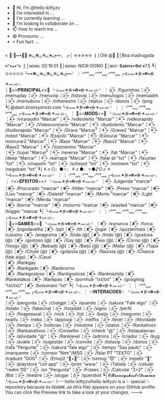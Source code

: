 - 👋 Hi, I’m @hello-kittyzv
- 👀 I’m interested in ...
- 🌱 I’m currently learning ...
- 💞️ I’m looking to collaborate on ...
- 📫 How to reach me ...
- 😄 Pronouns: ...
- ⚡ Fun fact: ...

<
╭ ╭═•❃ུ۪ ❀ུ۪ ❁ུ۪ ❃ུ۪ ❀ུ۪•═╮
┏│ ✫✫✫✫✫
┃│Oiê @🎀
┃│Boa madrugada ฅ^•ﻌ•^ฅ
┃│ʜᴏʀᴀ: 02:16:01
┃│ᴅᴏɴᴏ: NICK-DONO
┃│ʙᴏᴛ: 𝕾𝖆𝖐𝖚𝖗𝖆•𝕭𝖔𝖙 𝖛7.5
┗│ ✫✫✫✫✫
╰═•❃ུ۪ ❀ུ۪ ❁ུ۪ ❃ུ۪ ❀ུ۪•═╯
‎‎‎‎‎‎‎‎‎‎‎‎‎‎‎‎‎‎‎‎‎‎‎‎‎‎‎‎‎‎‎‎‎‎‎‎‎‎‎‎‎‎‎‎‎‎‎‎‎‎‎‎‎‎‎‎‎‎‎‎‎‎‎‎‎‎‎‎‎‎‎‎‎‎‎‎‎‎‎‎‎‎‎‎‎‎‎‎‎‎‎‎‎‎‎‎‎‎‎‎‎‎‎‎‎‎‎‎‎‎‎‎‎‎‎‎‎‎‎‎‎‎‎‎‎‎‎‎‎‎‎‎‎‎‎‎‎‎‎‎‎‎‎‎‎‎‎‎‎‎‎‎‎‎‎‎‎‎‎‎‎‎‎‎‎‎‎‎‎‎‎‎‎‎‎‎‎‎‎‎‎‎‎‎‎‎‎‎‎‎‎‎‎‎‎‎‎‎‎‎‎‎‎‎‎‎‎‎‎‎‎‎‎‎‎‎‎‎‎‎‎‎‎‎‎‎‎‎‎‎‎‎‎‎‎‎‎‎‎‎‎‎‎‎‎‎‎‎‎‎‎‎‎‎‎‎‎‎‎‎‎‎‎‎‎‎‎‎‎‎‎‎‎‎‎‎‎‎‎‎‎‎‎‎‎‎‎‎‎‎‎‎‎‎‎‎‎‎‎‎‎‎‎‎‎‎‎‎‎‎‎‎‎‎‎‎‎‎‎‎‎‎‎‎‎‎‎‎‎‎‎‎‎‎‎‎‎‎‎‎‎‎‎‎‎‎‎‎‎‎‎‎‎‎‎‎‎‎‎‎‎‎‎‎‎‎‎‎‎‎‎‎‎‎‎‎‎‎‎‎‎‎‎‎‎‎‎‎‎‎‎‎‎‎‎‎‎‎‎‎‎‎‎‎‎‎‎‎‎‎‎‎‎‎‎‎‎‎‎‎‎‎‎‎‎‎‎‎‎‎‎‎‎‎‎‎‎‎‎‎‎‎‎‎‎‎‎‎‎‎‎‎‎‎‎‎‎‎‎‎‎‎‎‎‎‎‎‎‎‎‎‎‎‎‎‎‎‎‎‎‎‎‎‎‎‎‎‎‎‎‎‎‎‎‎‎‎‎‎‎‎‎‎‎‎‎‎‎‎‎‎‎‎‎‎‎‎‎‎‎‎‎‎‎‎‎‎‎‎‎‎‎‎‎‎‎‎‎‎‎‎‎‎‎‎‎‎‎‎‎‎‎‎‎‎‎‎‎‎‎‎‎‎‎‎‎‎‎‎‎‎‎‎‎‎‎‎‎‎‎‎‎‎‎‎‎‎‎‎‎‎‎‎‎‎‎‎‎‎‎‎‎‎‎‎‎‎‎‎‎‎‎‎‎‎‎‎‎‎‎‎‎‎‎‎‎‎‎‎‎‎‎‎‎‎‎‎‎‎‎‎‎‎‎‎‎‎‎‎‎‎‎‎‎‎‎‎‎‎‎‎‎‎‎‎‎‎‎‎‎‎‎‎‎‎‎‎‎‎‎‎‎‎‎‎‎‎‎‎‎‎‎‎‎‎‎‎‎‎‎‎‎‎‎‎‎‎‎‎‎‎‎‎‎‎‎‎‎‎‎‎‎‎‎‎‎‎‎‎‎‎‎‎‎‎‎‎‎‎‎‎‎‎‎‎‎‎‎‎‎‎‎‎‎‎‎‎‎‎‎‎‎‎‎‎‎‎‎‎‎‎‎‎‎‎‎‎‎‎‎‎‎‎‎‎‎‎‎‎‎‎‎‎‎‎‎‎‎‎‎‎‎‎‎‎‎‎‎‎‎‎‎‎‎‎‎‎‎‎‎‎‎‎‎‎‎‎‎‎‎‎‎‎‎‎‎‎‎‎‎‎‎‎‎‎‎‎‎‎‎‎‎‎‎‎‎‎‎‎‎‎‎‎‎‎‎‎‎‎‎‎‎‎‎‎‎‎‎‎‎‎‎‎‎‎‎‎‎‎‎‎‎‎‎‎‎‎‎‎‎‎‎‎‎‎‎‎‎‎‎‎‎‎‎‎‎‎‎‎‎‎‎‎‎‎‎‎‎‎‎‎‎‎‎‎‎‎‎‎‎‎‎‎‎‎‎‎‎‎‎‎‎‎‎‎‎‎‎‎‎‎‎‎‎‎‎‎‎‎‎‎‎‎‎‎‎‎‎‎‎‎‎‎‎‎‎‎‎‎‎‎‎‎‎‎‎‎‎‎‎‎‎‎‎‎‎‎‎‎‎‎‎‎‎‎‎‎‎‎‎‎‎‎‎‎‎‎‎‎‎‎‎‎‎‎‎‎‎‎‎‎‎‎‎‎‎‎‎‎‎‎‎‎‎‎‎‎‎‎‎‎‎‎‎‎‎‎‎‎‎‎‎‎‎‎‎‎‎‎‎‎‎‎‎‎‎‎‎‎‎‎‎‎‎‎‎‎‎‎‎‎‎‎‎‎‎‎‎‎‎‎‎‎‎‎‎‎‎‎‎‎‎‎‎‎‎‎‎‎‎‎‎‎‎‎‎‎‎‎‎‎‎‎‎‎‎‎‎‎‎‎‎‎‎‎‎‎‎‎‎‎‎‎‎‎‎‎‎‎‎‎‎‎‎‎‎‎‎‎‎‎‎‎‎‎‎‎‎‎‎‎‎‎‎‎‎‎‎‎‎‎‎‎‎‎‎‎‎‎‎‎‎‎‎‎‎‎‎‎‎‎‎‎‎‎‎‎‎‎‎‎‎‎‎‎‎‎‎‎‎‎‎‎‎‎‎‎‎‎‎‎‎‎‎‎‎‎‎‎‎‎‎‎‎‎‎‎‎‎‎‎‎‎‎‎‎‎‎‎‎‎‎‎‎‎‎‎‎‎‎‎‎‎‎‎‎‎‎‎‎‎‎‎‎‎‎‎‎‎‎‎‎‎‎‎‎‎‎‎‎‎‎‎‎‎‎‎‎‎‎‎‎‎‎‎‎‎‎‎‎‎‎‎‎‎‎‎‎‎‎‎‎‎‎‎‎‎‎‎‎‎‎‎‎‎‎‎‎‎‎‎‎‎‎‎‎‎‎‎‎‎‎‎‎‎‎‎‎‎‎‎‎‎‎‎‎‎‎‎‎‎‎‎‎‎‎‎‎‎‎‎‎‎‎‎‎‎‎‎‎‎‎‎‎‎‎‎‎‎‎‎‎‎‎‎‎‎‎‎‎‎‎‎‎‎‎‎‎‎‎‎‎‎‎‎‎‎‎‎‎‎‎‎‎‎‎‎‎‎‎‎‎‎‎‎‎‎‎‎‎‎‎‎‎‎‎‎‎‎‎‎‎‎‎‎‎‎‎‎‎‎‎‎‎‎‎‎‎‎‎‎‎‎‎‎‎‎‎‎‎‎‎‎‎‎‎‎‎‎‎‎‎‎‎‎‎‎‎‎‎‎‎‎‎‎‎‎‎‎‎‎‎‎‎‎‎‎‎‎‎‎‎‎‎‎‎‎‎‎‎‎‎‎‎‎‎‎‎‎‎‎‎‎‎‎‎‎‎‎‎‎‎‎‎‎‎‎‎‎‎‎‎‎‎‎‎‎‎‎‎‎‎‎‎‎‎‎‎‎‎‎‎‎‎‎‎‎‎‎‎‎‎‎‎‎‎‎‎‎‎‎‎‎‎‎‎‎‎‎‎‎‎‎‎‎‎‎‎‎‎‎‎‎‎‎‎‎‎‎‎‎‎‎‎‎‎‎‎‎‎‎‎‎‎‎‎‎‎‎‎‎‎‎‎‎‎‎‎‎‎‎‎‎‎‎‎‎‎‎‎‎‎‎‎‎‎‎‎‎‎‎‎‎‎‎‎‎‎‎‎‎‎‎‎‎‎‎‎‎‎‎‎‎‎‎‎‎‎‎‎‎‎‎‎‎‎‎‎‎‎‎‎‎‎‎‎‎‎‎‎‎‎‎‎‎‎‎‎‎‎‎‎‎‎‎‎‎‎‎‎‎‎‎‎‎‎‎‎‎‎‎‎‎‎‎‎‎‎‎‎‎‎‎‎‎‎‎‎‎‎‎‎‎‎‎‎‎‎‎‎‎‎‎‎‎‎‎‎‎‎‎‎‎‎‎‎‎‎‎‎‎‎‎‎‎‎‎‎‎‎‎‎‎‎‎‎‎‎‎‎‎‎‎‎‎‎‎‎‎‎‎‎‎‎‎‎‎‎‎‎‎‎‎‎‎‎‎‎‎‎‎‎‎‎‎‎‎‎‎‎‎‎‎‎‎‎‎‎‎‎‎‎‎‎‎‎‎‎‎‎‎‎‎‎‎‎‎‎‎‎‎‎‎‎‎‎‎‎‎‎‎‎‎‎‎‎‎‎‎‎‎‎‎‎‎‎‎‎‎‎‎‎‎‎‎‎‎‎‎‎‎‎‎‎‎‎‎‎‎‎‎‎‎‎‎‎‎‎‎‎‎‎‎‎‎‎‎‎‎‎‎‎‎‎‎‎‎‎‎‎‎‎‎‎‎‎‎‎‎‎‎‎‎‎‎‎‎‎‎‎‎‎‎‎‎‎‎‎‎‎‎‎‎‎‎‎‎‎‎‎‎‎‎‎‎‎‎‎‎‎‎‎‎‎‎‎‎‎‎‎‎‎‎‎‎‎‎‎‎‎‎‎‎‎‎‎‎‎‎‎‎‎‎‎‎‎‎‎‎‎‎‎‎‎‎‎‎‎‎‎‎‎‎‎‎‎‎‎‎‎‎‎‎‎‎‎‎‎‎‎‎‎‎‎‎‎‎‎‎‎‎‎‎‎‎‎‎‎‎‎‎‎‎‎‎‎‎‎‎‎‎‎‎‎‎‎‎‎‎‎‎‎‎‎‎‎‎‎‎‎‎‎‎‎‎‎‎‎‎‎‎‎‎‎‎‎‎‎‎‎‎‎‎‎‎‎‎‎‎‎‎‎‎‎‎‎‎‎‎‎‎‎‎‎‎‎‎‎‎‎‎‎‎‎‎‎‎‎‎‎‎‎‎‎‎‎‎‎‎‎‎‎‎‎‎‎‎‎‎‎‎‎‎‎‎‎‎‎‎‎‎‎‎‎‎‎‎‎‎‎‎‎‎‎‎‎‎‎‎‎‎‎‎‎‎‎‎‎‎‎‎‎‎‎‎‎‎‎‎‎‎‎‎‎‎‎‎‎‎‎‎‎‎‎‎‎‎‎‎‎‎‎‎‎‎‎‎‎‎‎‎‎‎‎‎‎‎‎‎‎‎‎‎‎‎‎‎‎‎‎‎‎‎‎‎‎‎‎‎‎‎‎‎‎‎‎‎‎‎‎‎‎‎‎‎‎‎‎‎‎‎‎‎‎‎‎‎‎‎‎‎‎‎‎‎‎‎‎‎‎‎‎‎‎‎‎‎‎‎‎‎‎‎‎‎‎‎‎‎‎‎‎‎‎‎‎‎‎‎‎‎‎‎‎‎‎‎‎‎‎‎‎‎‎‎‎‎‎‎‎‎‎‎‎‎‎‎‎‎‎‎‎‎‎‎‎‎‎‎‎‎‎‎‎‎‎‎‎‎‎‎‎‎‎‎‎‎‎‎‎‎‎‎‎‎‎‎‎‎‎‎‎‎‎‎‎‎‎‎‎‎‎‎‎‎‎‎‎‎‎‎‎‎‎‎‎‎‎‎‎‎‎‎‎‎‎‎‎‎‎‎‎‎‎‎‎‎‎‎‎‎‎‎‎‎‎‎‎‎‎‎‎‎‎‎‎‎‎‎‎‎‎‎‎‎‎‎‎‎‎‎‎‎‎‎‎‎‎‎‎‎‎‎‎‎‎‎‎‎‎‎‎‎‎‎‎‎‎‎‎‎‎‎‎‎‎‎‎‎‎‎‎‎‎‎‎‎‎‎‎‎‎‎‎‎‎‎‎‎‎‎‎‎‎‎‎‎‎‎‎‎‎‎‎‎‎‎‎‎‎‎‎‎‎‎‎‎‎‎‎‎‎‎‎‎‎‎‎‎‎‎‎‎‎‎‎‎‎‎‎‎‎‎‎‎‎‎‎‎‎‎‎‎‎‎‎‎‎‎‎‎‎‎‎‎‎‎‎‎‎‎‎‎‎‎‎‎‎‎‎‎‎‎‎‎‎‎‎‎‎‎‎‎‎‎‎‎‎‎‎‎‎‎‎‎‎‎‎‎‎‎‎‎‎‎‎‎‎‎‎‎‎‎‎‎‎‎‎‎‎‎‎‎‎‎‎‎‎‎‎‎‎‎‎‎‎‎‎‎‎‎‎‎‎‎‎‎‎‎‎‎‎‎‎‎‎‎‎‎‎‎‎‎‎‎‎‎‎‎‎‎‎‎‎‎‎‎‎‎‎‎‎‎‎‎‎‎‎‎‎‎‎‎‎‎‎‎‎‎‎‎‎‎‎‎‎‎‎‎‎‎‎‎‎‎‎‎‎‎‎‎‎‎‎‎‎‎‎‎‎‎‎‎‎‎‎‎‎‎‎‎‎‎‎‎‎‎‎‎‎‎‎‎‎‎‎‎‎‎‎‎‎‎‎‎‎‎‎‎‎‎‎‎‎‎‎‎‎‎‎‎‎‎‎‎‎‎‎‎‎‎‎‎‎‎‎‎‎‎‎‎‎‎‎‎‎‎‎‎‎‎‎‎‎‎‎‎‎‎‎‎‎‎‎‎‎‎‎‎‎‎‎‎‎‎‎‎‎‎‎‎‎‎‎‎‎‎‎‎‎‎‎‎‎‎‎‎‎‎‎‎‎‎‎‎‎‎‎‎‎‎‎‎‎‎‎‎‎‎‎‎‎‎‎‎‎‎‎‎‎‎‎‎‎‎‎‎‎‎‎‎‎‎‎‎‎‎‎‎‎‎‎‎‎‎‎‎‎‎‎‎‎‎‎‎‎‎‎‎‎‎‎‎‎‎‎‎‎‎‎‎‎‎‎‎‎‎‎‎‎‎‎‎‎‎‎‎‎‎‎‎‎‎‎‎‎‎‎‎‎‎‎‎‎‎‎‎‎‎‎‎‎‎‎‎‎‎‎‎‎‎‎‎‎‎‎‎‎‎‎‎‎‎‎‎‎‎‎‎‎‎‎‎‎‎‎‎‎‎‎‎‎‎‎‎‎‎‎‎‎‎‎‎‎‎‎‎‎‎‎‎‎‎‎‎‎‎‎‎‎‎‎‎‎‎‎‎‎‎‎‎‎‎‎‎‎‎‎‎‎‎‎‎‎‎‎‎‎‎‎‎‎‎‎‎‎‎‎‎‎‎‎‎‎‎‎‎‎‎‎‎‎‎‎‎‎‎‎‎‎‎‎‎‎‎‎‎‎‎‎‎‎‎‎‎‎‎‎‎‎‎‎‎‎‎‎‎‎‎‎‎‎‎‎‎‎‎‎‎‎‎‎‎‎‎‎‎‎‎‎‎‎‎‎‎‎‎‎‎‎‎‎‎‎‎‎‎‎‎‎‎‎‎‎‎‎‎‎‎‎‎‎‎‎‎‎‎‎‎‎‎‎‎‎‎‎‎‎‎‎‎‎‎‎‎‎‎‎‎‎‎‎‎‎‎‎‎‎‎‎‎‎‎‎‎‎‎‎‎‎‎‎‎‎‎‎‎‎‎‎‎‎‎‎‎‎‎‎‎‎‎‎‎‎‎‎‎‎‎‎‎‎‎‎‎‎‎‎‎‎‎‎‎‎‎‎‎‎‎‎‎‎‎‎‎‎‎‎‎‎‎‎‎‎‎‎‎‎‎‎‎‎‎‎‎‎‎‎‎‎‎‎‎‎‎‎‎‎‎‎‎‎‎‎‎‎‎‎‎‎‎‎‎‎‎‎‎‎‎‎‎‎‎‎‎‎‎‎‎‎‎‎‎‎‎‎‎‎‎‎‎‎‎‎‎‎‎‎‎‎‎‎‎‎‎‎‎‎‎‎‎‎‎‎‎‎‎‎‎‎‎‎‎‎‎‎‎‎‎‎‎‎‎‎‎‎‎‎‎‎‎‎‎‎‎‎‎‎‎‎‎‎‎‎‎‎‎‎‎‎‎‎‎‎‎‎‎‎‎‎‎‎‎‎‎‎‎‎‎‎‎‎‎‎‎‎‎‎‎‎‎‎‎‎‎‎‎‎‎‎‎‎‎‎‎‎‎‎‎‎‎‎‎‎‎‎‎‎‎‎‎‎‎‎‎‎‎‎‎‎‎‎‎‎‎‎‎‎‎‎‎‎‎‎‎‎‎‎‎‎‎‎‎‎‎‎‎‎‎‎‎‎‎‎‎‎‎‎‎‎‎‎‎‎‎‎‎‎‎‎‎‎‎‎‎‎‎‎‎‎‎‎‎‎‎‎‎‎‎‎‎‎‎‎‎‎‎‎‎‎‎‎‎‎‎‎‎‎‎‎‎‎‎‎‎‎‎‎‎‎‎‎‎‎‎‎‎‎‎‎‎‎‎‎‎‎‎‎‎‎‎‎‎‎‎‎‎‎‎‎‎‎‎‎‎‎‎‎‎‎‎‎‎‎‎‎‎‎‎‎‎‎‎‎‎‎‎‎‎‎‎‎‎‎‎‎‎‎‎‎‎‎‎‎‎‎‎‎‎‎‎‎‎‎‎‎‎‎‎‎‎‎‎‎‎‎‎‎‎‎‎‎‎‎‎‎‎‎‎‎‎‎‎‎‎‎‎‎‎‎‎‎‎‎‎‎‎‎‎‎‎‎‎‎‎‎‎‎‎‎‎‎‎‎‎‎‎‎‎‎‎‎‎‎‎‎‎‎‎‎‎‎‎‎‎‎‎‎‎‎‎‎‎‎‎‎‎‎‎‎‎‎‎‎‎‎‎‎‎‎‎‎‎‎‎‎╎   ᶫᵒᵛᵉᵧₒᵤ ᶫᵒᵛᵉᵧₒᵤ ᶫᵒᵛᵉᵧₒᵤ 
╭︎⊰๑ᨐ✶乡»̶❁︎«̶乡✶ᨐ๑⊱╮︎    
╎ 🍭×>𝐏𝐑𝐈𝐍𝐂𝐈𝐏𝐀𝐋<×🍭
╰︎⊰๑ᨐ✶乡»̶❁︎«̶乡✶ᨐ๑⊱╯︎
╎✰ۣۜۜ͜͡➛ /figurinhas
╎✰ۣۜۜ͜͡➛ /menuplay
╎✰ۣۜۜ͜͡➛ /menuvip
╎✰ۣۜۜ͜͡➛ /listavip
╎✰ۣۜۜ͜͡➛ /menulogos
╎✰ۣۜۜ͜͡➛ /menuadm
╎✰ۣۜۜ͜͡➛ /menudono
╎✰ۣۜۜ͜͡➛ /infomestre 
╎✰ۣۜۜ͜͡➛ /status
╎✰ۣۜۜ͜͡➛ /donos
╎✰ۣۜۜ͜͡➛ /ping
┗│@dash.bronxyshost.com
╰︎⊰๑ᨐ✶乡»̶❁︎«̶乡✶ᨐ๑⊱╯︎
╎
╎  ᶫᵒᵛᵉᵧₒᵤ ᶫᵒᵛᵉᵧₒᵤ ᶫᵒᵛᵉᵧₒᵤ
╭︎⊰๑ᨐ✶乡»̶❁︎«̶乡✶ᨐ๑⊱╮︎
╎     🎠×>𝐌𝐎𝐃𝐒<×🎠
╰︎⊰๑ᨐ✶乡»̶❁︎«̶乡✶ᨐ๑⊱╯︎
╎⚘ۣۜۜ͜͡➛ /viraraudio "Marcar"
╎⚘ۣۜۜ͜͡➛ /videolento "Marcar"
╎⚘ۜۜ͜͡➛ /videorapido "Marcar"
╎⚘ۣۜۜ͜͡➛ /Videocontrario "Marcar"
╎⚘ۣۜۜ͜͡➛ /Audiolento "Marcar"
╎⚘ۣۜۜ͜͡➛ /Audiorapido "Marcar"
╎⚘ۣۜۜ͜͡➛ /Grave "Marcar"
╎⚘ۣۜۜ͜͡➛ /Grave2 "Marcar"
╎⚘ۣۜۜ͜͡➛ /robot "Marcar"
╎⚘ۣۜۜ͜͡➛ /Esquilo "Marcar"
╎⚘ۣۣۜۜۜۜ͜͜͡͡➛ /Estourar "Marcar"
╎⚘ۣۜۜ͜͡➛ /estourar2 "Marcar"
╎⚘ۣۜۜ͜͡➛ /Bass "Marcar"
╎⚘ۣۜۜ͜͡➛ /Bass2 "Marcar"
╎⚘ۣۜۜ͜͡➛ /Bass3 "Marcar"
╎⚘ۣۜۜ͜͡➛ /Vozmenino "Marcar"     
╎⚘ۣۜۜ͜͡➛ /tupai "Marcar"
╎⚘ۣۜۜ͜͡➛ /reverse "Marcar"
╎⚘ۣۜۜ͜͡➛ /fat "Marcar"
╎⚘ۣۜۜ͜͡➛ /deep "Marcar"
╎⚘ۣۜۜ͜͡➛ /earrape "Marcar"
╎⚘ۣۜۜ͜͡➛ /falar pt "txt"
╎⚘ۣۜۜ͜͡➛ /faustao "txt"
╎⚘ۣۜۜ͜͡➛ /chapolin "txt"
╎⚘ۣۜۜ͜͡➛ /scheyot "txt"
╎⚘ۣۜۜ͜͡➛ /eminem "txt"
╎⚘ۣۜۜ͜͡➛ /negobam "txt"
┗│⚘♬○♩●✧♩⚘♬●♩✧●♪○♬⚘                          
╰︎⊰๑ᨐ✶乡»̶❁︎«̶乡✶ᨐ๑⊱╯︎
╎
╎  ᶫᵒᵛᵉᵧₒᵤ ᶫᵒᵛᵉᵧₒᵤ ᶫᵒᵛᵉᵧₒᵤ
╭︎⊰๑ᨐ✶乡»̶❁︎«̶乡✶ᨐ๑⊱╮︎
╎   ⚡×>𝐄𝐅𝐄𝐈𝐓𝐎𝐒<×⚡
╰︎⊰๑ᨐ✶乡»̶❁︎«̶乡✶ᨐ๑⊱╯︎
╎❃ۣۜۜ͜͡➛ /Legenda "marcar"       
╎❃ۣۜۜ͜͡➛ /Procurado "marcar"
╎❃ۣۜۜ͜͡➛ /Hitler "marcar"
╎❃ۣۜۜ͜͡➛ /Preso "marcar"
╎❃ۣۜۜ͜͡➛ /Lixo "marcar"
╎❃ۣۜۜ͜͡➛ /Deletef "marcar"
╎❃ۣۜۜ͜͡➛ /Morto "marcar"
╎❃ۣۜۜ͜͡➛ /Lgbt "marcar"
╎❃ۣۜۜ͜͡➛ /Merda "marcar"     
╎❃ۣۜۜ͜͡➛ /borrar "marcar" 
╎❃ۣۜۜ͜͡➛ /noturno "marcar
╎❃ۣۜۜ͜͡➛ /wasted "marcar"
╎❃ۣۜۜ͜͡➛ /trigger "marcar
┗│
╰︎⊰๑ᨐ✶乡»̶❁︎«̶乡✶ᨐ๑⊱╯︎
╎
╎  ᶫᵒᵛᵉᵧₒᵤ ᶫᵒᵛᵉᵧₒᵤ ᶫᵒᵛᵉᵧₒᵤ          
╭︎⊰๑ᨐ✶乡»̶❁︎«̶乡✶ᨐ๑⊱╮︎      
╎    🌈×>𝐆𝐀𝐌𝐄𝐒<×🌈
╰︎⊰๑ᨐ✶乡»̶❁︎«̶乡✶ᨐ๑⊱╯︎
╎✘ۣۜۜ͜͡➛ /eununca
╎✘ۣۜۜ͜͡➛ /forca
╎✘ۣۜۜ͜͡➛ /jogodavelha
╎✘ۣۜۜ͜͡➛ /ppt
╎✘ۣۜۜ͜͡➛ /ttt
╎✘ۣۜۜ͜͡➛ /jogar
╎✘ۣۜۜ͜͡➛ /quizanimais
╎✘ۣۜۜ͜͡➛ /cassino
╎✘ۣۜۜ͜͡➛ /anagrama
╎✘ۣۜۜ͜͡➛ /linda (@)
╎✘ۣۜۜ͜͡➛ /lindo (@)
╎✘ۣۜۜ͜͡➛ /gostosa (@)
╎✘ۣۜۜ͜͡➛ /gostoso (@)
╎✘ۣۜۜ͜͡➛ /Gay (@)
╎✘ۣۜۜ͜͡➛ /Feio (@)
╎✘ۣۜۜ͜͡➛ /Corno (@)
╎✘ۣۜۜ͜͡➛ /Vesgo (@)
╎✘ۣۜۜ͜͡➛ /Bebado (@)
╎✘ۣۜۜ͜͡➛ /Beijo (@)
╎✘ۣۜۜ͜͡➛ /Matar (@)
╎✘ۣۜۜ͜͡➛ /Tapa (@)
╎✘ۣۜۜ͜͡➛ /Chute (@)
╎✘ۣۜۜ͜͡➛ /golpista (@) 
╎✘ۣۜۜ͜͡➛ /Nazista (@)
╎✘ۣۜۜ͜͡➛ /Chance (fale algo) 
╎✘ۣۜۜ͜͡➛ /Casal   
╎✘ۣۜۜ͜͡➛ /Rankgay     
╎✘ۣۜۜ͜͡➛ /Rankgado
╎✘ۣۜۜ͜͡➛ /Rankcorno  
╎✘ۣۜۜ͜͡➛ /Rankgostoso
╎✘ۣۜۜ͜͡➛ /Rankgostosa
╎✘ۣۜۜ͜͡➛ /Ranknazista
╎✘ۣۜۜ͜͡➛ /Rankotakus
╎✘ۣۜۜ͜͡➛ /Rankpau
╎✘ۣۜۜ͜͡➛ /pornhub "txt/txt"
╎✘ۣۜۜ͜͡➛ /googlesg "txt/txt/"
╎✘ۣۜۜ͜͡➛ /bolsonaro "txt"
┗│
╰︎⊰๑ᨐ✶乡»̶❁︎«̶乡✶ᨐ๑⊱╯︎
╎
╎  ᶫᵒᵛᵉᵧₒᵤ ᶫᵒᵛᵉᵧₒᵤ ᶫᵒᵛᵉᵧₒᵤ
╭︎⊰๑ᨐ✶乡»̶❁︎«̶乡✶ᨐ๑⊱╮︎ 
╎  ✨𝐈𝐍𝐓𝐄𝐑𝐀𝐂𝐎𝐄𝐒✨
╰︎⊰๑ᨐ✶乡»̶❁︎«̶乡✶ᨐ๑⊱╯︎  
╎✰ۣۜۜ͜͡➛ /pergunta
╎✰ۣۜۜ͜͡➛ /chatgpt
╎✰ۣۜۜ͜͡➛ /quando
╎✰ۣۜۜ͜͡➛ /sakura "Fale algo"
╎✰ۣۜۜ͜͡➛ /listabr
╎✰ۣۜۜ͜͡➛ /fakechat
╎✰ۣۜۜ͜͡➛ /listaddd
╎✰ۣۜۜ͜͡➛ /signo
╎✰ۣۜۜ͜͡➛ /perfil  
╎✰ۣۜۜ͜͡➛ /fixapessoal
╎✰ۣۜۜ͜͡➛ /nick 
╎✰ۣۜۜ͜͡➛ /loli
╎✰ۣۜۜ͜͡➛ /beijo
╎✰ۣۜۜ͜͡➛ /megumin
╎✰ۣۜۜ͜͡➛ /waifu
╎✰ۣۜۜ͜͡➛ /neko
╎✰ۣۜۜ͜͡➛ /appsvip
╎✰ۣۜۜ͜͡➛ /netflix
╎✰ۣۜۜ͜͡➛ /level
╎✰ۣۜۜ͜͡➛ /Atividade
╎✰ۣۜۜ͜͡➛ /tempo
╎✰ۣۜۜ͜͡➛ /noticias
╎✰ۣۜۜ͜͡➛ /meutime
╎✰ۣۜۜ͜͡➛ /status
╎✰ۣۜۜ͜͡➛ /Rankativos
╎✰ۣۜۜ͜͡➛ /Rankanativos
╎✰ۣۜۜ͜͡➛ /Conselho
╎✰ۣۜۜ͜͡➛ /check "@"
╎✰ۣۜۜ͜͡➛ /listapalavrao
╎✰ۣۜۜ͜͡➛ /atividade "@"
╎✰ۣۜۜ͜͡➛ /Ranklevel
╎✰ۣۜۜ͜͡➛ /admins
╎✰ۣۜۜ͜͡➛ /criador
╎✰ۣۜۜ͜͡➛ /bug
╎✰ۣۜۜ͜͡➛ /avalie
╎✰ۣۜۜ͜͡➛ /sugestão 
╎✰ۣۜۜ͜͡➛ /convite
╎✰ۣۜۜ͜͡➛ /listavip
╎✰ۣۜۜ͜͡➛ /donos
╎✰ۣۜۜ͜͡➛ /rafa "Pergunte"
╎✰ۣۜۜ͜͡➛ /sakura "fale algo"
╎✰ۣۜۜ͜͡➛ /tempo "Sao paulo"
╎✰ۣۜۜ͜͡➛ /marqueme
╎✰ۣۜۜ͜͡➛ /correio "Nmr"/MSG
╎✰ۣۜۜ͜͡➛ /falar PT "TEXTO"
╎✰ۣۜۜ͜͡➛ /traduzir "DOG"
╎✰ۣۜۜ͜͡➛ /Emoji2 "🥺+🥵"
╎✰ۣۜۜ͜͡➛ /semoji "😈"
╎✰ۣۜۜ͜͡➛ /repetir "🗿"
╎✰ۣۜۜ͜͡➛ /playstore "Um app"
╎✰ۣۜۜ͜͡➛ /print "www."
╎✰ۣۜۜ͜͡➛ /Tabela 
╎✰ۣۜۜ͜͡➛ /celular "redmi 11S"
╎✰ۣۜۜ͜͡➛ /sn "Pergunta"
╎✰ۣۜۜ͜͡➛ /Frases 
╎✰ۣۜۜ͜͡➛ /Calcular "2+2"
╎✰ۣۜۜ͜͡➛ /Bot 
╎✰ۣۜۜ͜͡➛ /mestre
╎✰ۣۜۜ͜͡➛ /alugar
╎✰ۣۜۜ͜͡➛ /querobot
┗│#𝓑𝓻𝓸𝓷𝔁𝔂𝓼𝓱𝓸𝓼𝓽×𝓓𝓸𝓶𝓲𝓷𝓪
╰︎⊰๑ᨐ✶乡»̶❁︎«̶乡✶ᨐ๑⊱╯︎!---
hello-kittyzv/hello-kittyzv is a ✨ special ✨ repository because its `README.md` (this file) appears on your GitHub profile.
You can click the Preview link to take a look at your changes.
--->
